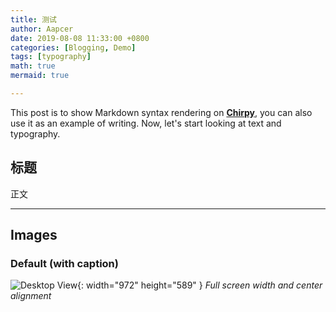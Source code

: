 ```yaml
---
title: 测试
author: Aapcer
date: 2019-08-08 11:33:00 +0800
categories: [Blogging, Demo]
tags: [typography]
math: true
mermaid: true

---
```


This post is to show Markdown syntax rendering on [**Chirpy**](https://github.com/cotes2020/jekyll-theme-chirpy/fork), you can also use it as an example of writing. Now, let's start looking at text and typography.

## 标题

正文

---
## Images

### Default (with caption)

![Desktop View](/posts/20230205/avatar.jpg){: width="972" height="589" }
_Full screen width and center alignment_

## 

[^footnote]: The footnote source
[^fn-nth-2]: The 2nd footnote source
